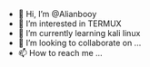 - 👋 Hi, I’m @Alianbooy
- 👀 I’m interested in TERMUX 
- 🌱 I’m currently learning kali linux
- 💞️ I’m looking to collaborate on ...
- 📫 How to reach me ...

<!---
Alianbooy/Alianbooy is a ✨ special ✨ repository because its `README.md` (this file) appears on your GitHub profile.
You can click the Preview link to take a look at your changes.
--->
